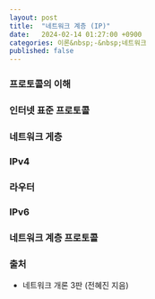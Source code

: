 ```yaml
---
layout: post
title:  "네트워크 계층 (IP)"
date:   2024-02-14 01:27:00 +0900
categories: 이론&nbsp;-&nbsp;네트워크
published: false
---
```


### 프로토콜의 이해
### 인터넷 표준 프로토콜
### 네트워크 게층
### IPv4
### 라우터
### IPv6
### 네트워크 계층 프로토콜

### 출처

- 네트워크 개론 3판 (전혜진 지음)